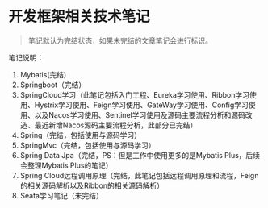# 开发框架相关技术笔记

> 笔记默认为完结状态，如果未完结的文章笔记会进行标识。
>

笔记说明：

1. Mybatis(完结)
1. Springboot（完结）
1. SpringCloud学习（此笔记包括入门工程、Eureka学习使用、Ribbon学习使用、Hystrix学习使用、Feign学习使用、GateWay学习使用、Config学习使用、以及Nacos学习使用、Sentinel学习使用及源码主要流程分析和源码改造、最近新增Nacos源码主要流程分析，此部分已完结）
1. Spring（完结，包括使用与源码学习）
1. SpringMvc（完结，包括使用与源码学习）
1. Spring Data Jpa（完结，PS：但是工作中使用更多的是Mybatis Plus，后续会整理Mybatis Plus的笔记）
1. Spring Cloud远程调用原理（完结，此笔记包括远程调用原理和流程，Feign的相关源码解析以及Ribbon的相关源码解析）
1. Seata学习笔记（未完结）
